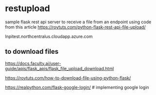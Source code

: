 # restupload

sample flask rest api server to receive a file from an endpoint using
code from this article
https://roytuts.com/python-flask-rest-api-file-upload/

lnpitest.northcentralus.cloudapp.azure.com

## to download files
https://docs.faculty.ai/user-guide/apis/flask_apis/flask_file_upload_download.html

https://roytuts.com/how-to-download-file-using-python-flask/

https://realpython.com/flask-google-login/ # implementing google login


